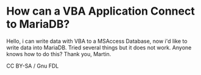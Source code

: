 
# How can a VBA Application Connect to MariaDB?

Hello,
i can write data with VBA to a MSAccess Database, now i'd like to write data into MariaDB.
Tried several things but it does not work.
Anyone knows how to do this?
Thank you, Martin.


CC BY-SA / Gnu FDL

